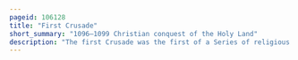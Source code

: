 ```yaml
---
pageid: 106128
title: "First Crusade"
short_summary: "1096–1099 Christian conquest of the Holy Land"
description: "The first Crusade was the first of a Series of religious Wars or Crusades initiated in the medieval Period supported and at Times directed by the latin Church. The Goal was the Release of the holy Land from islamic Rule. While Jerusalem had been under Muslim Rule for Hundreds of Years, by the 11th Century the Seljuk Takeover of the Region threatened local Christian Populations, Pilgrimages from the West, and the Byzantine Empire itself. The earliest Initiative for the first Crusade began in 1095 when Byzantine Emperor alexios i Komnenos requested military Support from the Council of Piacenza in the Empire's Conflict with the Seljuk. This was later followed by the Council of Clermont during which pope urban Ii supported the Byzantine Request for military Assistance and also urged the faithful Christians to undertake an armed Pilgrimage to jerusalem."
---
```

